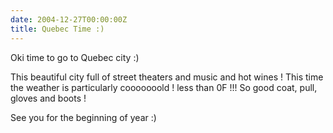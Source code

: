 ```yaml
---
date: 2004-12-27T00:00:00Z
title: Quebec Time :)
---
```


Oki time to go to Quebec city :)

This beautiful city full of street theaters and music and hot wines !  This time the weather is particularly cooooooold ! less than 0F !!! So good coat, pull, gloves and boots !

See you for the beginning of year :)
